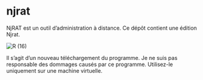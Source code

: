 # njrat

NjRAT est un outil d’administration à distance. Ce dépôt contient une édition Njrat.

![R (16)](https://github.com/azertyuiopexe/njrat/assets/153385259/d02f4895-e45d-4a0b-8de3-bd703060d3d6)


Il s’agit d’un nouveau téléchargement du programme. Je ne suis pas responsable des dommages causés par ce programme. Utilisez-le uniquement sur une machine virtuelle.
